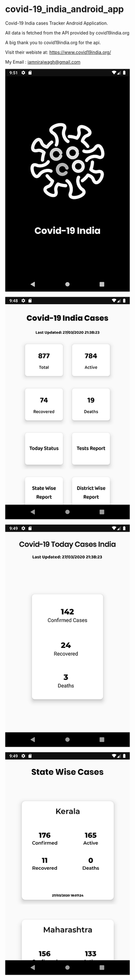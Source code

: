 # covid-19_india_android_app



Covid-19 India cases Tracker Android Application.

All data is fetched from the API provided by covid19india.org

A big thank you to covid19india.org for the api.

Visit their webiste at: https://www.covid19india.org/

My Email : iamnirajwagh@gmail.com

![Splash Screen](https://github.com/nirajwagh/covid-19_india_android_app/blob/master/Screenshots/one.png)

![Home Screen](https://github.com/nirajwagh/covid-19_india_android_app/blob/master/Screenshots/two.png)

![Cases Today](https://github.com/nirajwagh/covid-19_india_android_app/blob/master/Screenshots/four.png)

![Cases Today](https://github.com/nirajwagh/covid-19_india_android_app/blob/master/Screenshots/five.png)
